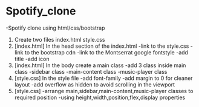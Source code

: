 # Spotify_clone
 -Spotify clone using html/css/bootstrap


1. Create two files
    index.html
    style.css
2. [index.html] In the head section of the index.html
    -link to the style.css
    -link to the bootstrap cdn
    -link to the Montserrat google fontstyle 
    -add title
    -add icon
3. [index.html] In the body create a main class
    -add 3 class inside main class
    -sidebar class
    -main-content class
    -music-player class
4. [style.css] In the style file
    -add font-family
    -add margin to 0 for cleaner layout
    -add overflow as hidden to avoid scrolling in the viewport
5.  [style.css]
    -arrange main,sidebar,main-content,music-player classes to required position
    -using height,width,position,flex,display properties
    